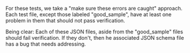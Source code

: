 For these tests, we take a "make sure these errors are caught" approach.
Each test file, except those labeled "good_sample", have at least one problem in them that should not pass verification.


Being clear: Each of these JSON files, aside from the "good_sample" files should fail verification. If they don't, then he associated JSON schema file has a bug that needs addressing.
